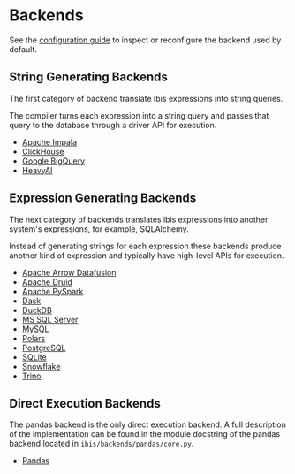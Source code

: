 # Backends

See the [configuration guide](../user_guide/configuration.md#default-backend)
to inspect or reconfigure the backend used by default.

## String Generating Backends

The first category of backend translate Ibis expressions into string queries.

The compiler turns each expression into a string query and passes that query to the
database through a driver API for execution.

- [Apache Impala](Impala.md)
- [ClickHouse](ClickHouse.md)
- [Google BigQuery](BigQuery.md)
- [HeavyAI](https://github.com/heavyai/ibis-heavyai)

## Expression Generating Backends

The next category of backends translates ibis expressions into another
system's expressions, for example, SQLAlchemy.

Instead of generating strings for each expression these backends produce
another kind of expression and typically have high-level APIs for execution.

- [Apache Arrow Datafusion](Datafusion.md)
- [Apache Druid](Druid.md)
- [Apache PySpark](PySpark.md)
- [Dask](Dask.md)
- [DuckDB](DuckDB.md)
- [MS SQL Server](MSSQL.md)
- [MySQL](MySQL.md)
- [Polars](Polars.md)
- [PostgreSQL](PostgreSQL.md)
- [SQLite](SQLite.md)
- [Snowflake](Snowflake.md)
- [Trino](Trino.md)

## Direct Execution Backends

The pandas backend is the only direct execution backend. A full description
of the implementation can be found in the module docstring of the pandas
backend located in `ibis/backends/pandas/core.py`.

- [Pandas](Pandas.md)
